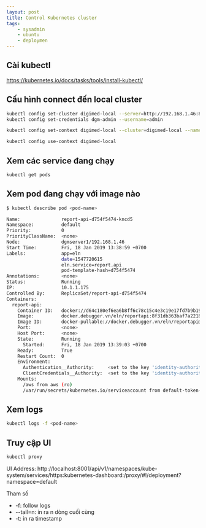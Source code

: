 ```yaml
---
layout: post
title: Control Kubernetes cluster
tags:
    - sysadmin
    - ubuntu
    - deploymen
---
```


## Cài kubectl

https://kubernetes.io/docs/tasks/tools/install-kubectl/

## Cấu hình connect đến local cluster

```sh
kubectl config set-cluster digimed-local --server=http://192.168.1.46:8080
kubectl config set-credentials dgm-admin --username=admin

kubectl config set-context digimed-local --cluster=digimed-local --namespace=default --user=dgm-admin

kubectl config use-context digimed-local
```

## Xem các service đang chạy

```sh
kubectl get pods
```

## Xem pod đang chạy với image nào

```sh
$ kubectl describe pod <pod-name>

Name:               report-api-d754f5474-kncd5
Namespace:          default
Priority:           0
PriorityClassName:  <none>
Node:               dgmserver1/192.168.1.46
Start Time:         Fri, 18 Jan 2019 13:38:59 +0700
Labels:             app=eln
                    date=1547720615
                    eln.service=report.api
                    pod-template-hash=d754f5474
Annotations:        <none>
Status:             Running
IP:                 10.1.1.175
Controlled By:      ReplicaSet/report-api-d754f5474
Containers:
  report-api:
    Container ID:   docker://d64c180ef6ea6b8ff6c78c15c4e3c19e17fd7b9b19e9e83cc495867ef50ce93f
    Image:          docker.debugger.vn/eln/reportapi:8f31db363baf7a2218c3fa7e955796cfaa1d2093
    Image ID:       docker-pullable://docker.debugger.vn/eln/reportapi@sha256:6333e9a5e72ec8f6f699306c58725b46b490ac242684adbc039141de46cc7ee6 <-- image đây, đoạn sau là commit được build ra
    Port:           <none>
    Host Port:      <none>
    State:          Running
      Started:      Fri, 18 Jan 2019 13:39:03 +0700
    Ready:          True
    Restart Count:  0
    Environment:
      Authentication__Authority:     <set to the key 'identity-authority' of config map 'dev-server-config'>  Optional: false
      ClientCredentials__Authority:  <set to the key 'identity-authority' of config map 'dev-server-config'>  Optional: false
    Mounts:
      /aws from aws (ro)
      /var/run/secrets/kubernetes.io/serviceaccount from default-token-cm89m (ro)

```

## Xem logs

```sh
kubectl logs -f <pod-name>
```

## Truy cập UI

```sh
kubectl proxy
```

UI Address:
http://localhost:8001/api/v1/namespaces/kube-system/services/https:kubernetes-dashboard:/proxy/#!/deployment?namespace=default

Tham số 

* -f: follow logs
* --tail=n: in ra n dòng cuối cùng
* -t: in ra timestamp
